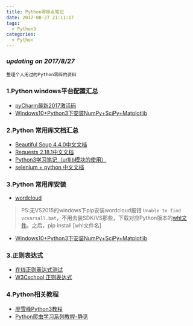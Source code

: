```yaml
---
title: Python零碎点笔记
date: 2017-08-27 21:11:17
tags:
  - Python3
categories:
  - Python
---
```


### *updating on 2017/8/27*
`整理个人用过的Python零碎的资料`

### 1.Python windows平台配置汇总
- [pyCharm最新2017激活码](http://blog.csdn.net/fx677588/article/details/58164902)
- [Windows10+Python3下安装NumPy+SciPy+Matplotlib](http://www.cnblogs.com/jesselzj/p/7086521.html)

### 2.Python 常用库文档汇总
- [Beautiful Soup 4.4.0中文文档](http://beautifulsoup.readthedocs.io/zh_CN/latest/)
- [Requests 2.18.1中文文档](http://docs.python-requests.org/zh_CN/latest/user/quickstart.html)
- [Python3学习笔记（urllib模块的使用）](http://www.cnblogs.com/Lands-ljk/p/5447127.html)
- [selenium + python 中文文档](https://python-selenium-zh.readthedocs.io/zh_CN/latest/)

### 3.Python 常用库安装
- [wordcloud](https://github.com/amueller/word_cloud)

> PS:无VS2015的windows下pip安装wordcloud报错
`Unable to find vcvarsall.bat`，不用去装SDK/VS那些，下载对应Python版本的[whl文件](http://www.lfd.uci.edu/~gohlke/pythonlibs/#wordcloud)。之后，pip install [whl文件名]

- [Windows10+Python3下安装NumPy+SciPy+Matplotlib](http://www.cnblogs.com/jesselzj/p/7086521.html)

### 3.正则表达式
- [在线正则表达式测试](http://tool.oschina.net/regex/)
- [W3Cschool 正则表达式](https://www.w3cschool.cn/regexp/tfua1pq5.html)

### 4.Python相关教程
- [廖雪峰Python3教程](https://www.liaoxuefeng.com/wiki/0014316089557264a6b348958f449949df42a6d3a2e542c000)
- [Python爬虫学习系列教程-静觅](http://cuiqingcai.com/1052.html)